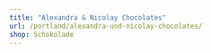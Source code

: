 ```yaml
---
title: "Alexandra & Nicolay Chocolates"
url: /portland/alexandra-und-nicolay-chocolates/
shop: Schokolade
---
```

